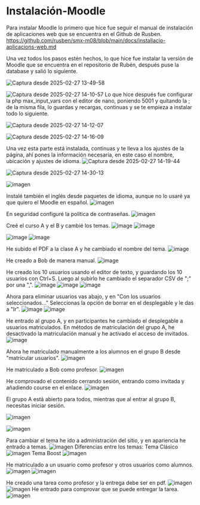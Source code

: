 # Instalación-Moodle

Para instalar Moodle lo primero que hice fue seguir el manual de instalación de aplicaciones web que se encuentra en el Github de Rusben. https://github.com/rusben/smx-m08/blob/main/docs/installacio-aplicacions-web.md 

Una vez todos los pasos estén hechos, lo que hice fue instalar la versión de Moodle que se encuentra en el repositorio de Rubén, después puse la database y salió lo siguiente.

![Captura desde 2025-02-27 13-49-58](https://github.com/user-attachments/assets/4fe4f315-a556-47bd-9bb8-8b4f6b42ff73)

![Captura desde 2025-02-27 14-10-57](https://github.com/user-attachments/assets/1d509d3e-ad4d-40e3-b543-f1f7e68227e5)
Lo que hice después fue configurar la php max_input_vars con el editor de nano, poniendo 5001 y quitando la ; de la misma fila, lo guardas y recargas, continuas y se te empieza a instalar todo lo siguiente.

![Captura desde 2025-02-27 14-12-07](https://github.com/user-attachments/assets/f149b28d-6d59-40fc-ae3d-91713a9f2a9a)

![Captura desde 2025-02-27 14-16-09](https://github.com/user-attachments/assets/6497fd7d-6dcd-4434-ae3f-c878939d3399)

Una vez esta parte está instalada, continuas y te lleva a los ajustes de la página, ahí pones la información necesaria, en este caso el nombre, ubicación y ajustes de idioma.
![Captura desde 2025-02-27 14-19-44](https://github.com/user-attachments/assets/32284a08-712e-48d4-b2e7-bcd0c92ac029)

![Captura desde 2025-02-27 14-30-13](https://github.com/user-attachments/assets/507ea130-e9cd-4bdd-81cc-037efc512087)

![imagen](https://github.com/user-attachments/assets/488f4bce-3283-450c-b156-1ad442e64cf6)

Instalé también el inglés desde paquetes de idioma, aunque no lo usaré ya que quiero el Moodle en español.
![imagen](https://github.com/user-attachments/assets/fe925e40-e18b-499f-853e-c134d15d0245)

En seguridad configuré la política de contraseñas.
![imagen](https://github.com/user-attachments/assets/0198d05e-b2a8-469e-aa7a-833e0d9ef7c0)

Creé el curso A y el B y cambié los temas.
![image](https://github.com/user-attachments/assets/3acddd2c-627b-4bd4-83c1-f5dd7a28b611)
![image](https://github.com/user-attachments/assets/f555e490-0cf4-4750-bade-a68c9e4dcd92)


![image](https://github.com/user-attachments/assets/3e404bc7-a2b2-4759-9a05-447c1d97bad2)
![image](https://github.com/user-attachments/assets/2d4ce9a1-428b-419e-bc3b-37354b764cb9)

He subido el PDF a la clase A y he cambiado el nombre del tema.
![image](https://github.com/user-attachments/assets/c5b8dcaf-ffb3-4d53-88b4-cd423a63a4cb)

He creado a Bob de manera manual.
![image](https://github.com/user-attachments/assets/025132ec-be02-4209-acb4-e1d56214f3bb)

He creado los 10 usuarios usando el editor de texto, y guardando los 10 usuarios con Ctrl+S. Luego al subirlo he cambiado el separador CSV de ";" por una ",".
![image](https://github.com/user-attachments/assets/d51c1b7d-7396-4758-80e5-879b146e948a)
![image](https://github.com/user-attachments/assets/2e5613f9-f55a-4bff-8d84-8c4ec3202c94)
![image](https://github.com/user-attachments/assets/971e66f4-1bb5-4fd7-bbe0-e8a5dff08f3e)

Ahora para eliminar usuarios vas abajo, y en "Con los usuarios seleccionados..." Seleccionas la opción de borrar en el desplegable y le das a "Ir".
![image](https://github.com/user-attachments/assets/cab87b5c-1c34-4278-b92f-8056f0681611)
![image](https://github.com/user-attachments/assets/e54c2bdd-05e9-4c4f-bd4d-4927827af361)

He entrado al grupo A, y en participantes he cambiado el desplegable a usuarios matriculados. En métodos de matriculación del grupo A, he desactivado la matriculación manual y he activado el acceso de invitados.
![image](https://github.com/user-attachments/assets/0597cbf7-8b41-4344-9d5c-3d4916ac8ba5)

Ahora he matriculado manualmente a los alumnos en el grupo B desde "matricular usuarios".
![imagen](https://github.com/user-attachments/assets/8ec69ff5-47f8-4b57-9fe1-a2565ea9851b)

He matriculado a Bob como profesor.
![imagen](https://github.com/user-attachments/assets/b0363691-ef9c-496f-8a19-a459fe5ccd14)

He comprovado el contenido cerrando sesión, entrando como invitada y añadiendo course en el enlace.
![imagen](https://github.com/user-attachments/assets/3c94cadd-13e1-4ec9-8046-2b299e45cad4)

El grupo A está abierto para todos, mientras que al entrar al grupo B, necesitas iniciar sesión.

![imagen](https://github.com/user-attachments/assets/8a57f3e7-4084-430e-bf59-95a72af4de4f)

![imagen](https://github.com/user-attachments/assets/1f9c87a0-c7cf-4451-a29f-62e01e769102)

Para cambiar el tema he ido a administración del sitio, y en apariencia he entrado a temas.
![imagen](https://github.com/user-attachments/assets/c6fd04fc-96bf-44ef-9286-f6363b7a6e0c)
Diferencias entre los temas:
Tema Clásico
![imagen](https://github.com/user-attachments/assets/917957ef-4596-4837-b279-28d8e94cd5aa)
Tema Boost
![imagen](https://github.com/user-attachments/assets/875dae0e-6173-4989-9122-bc19bb9933d2)

He matriculado a un usuario como profesor y otros usuarios como alumnos. 
![imagen](https://github.com/user-attachments/assets/93c053f4-ce52-4453-9480-b1e9d1deab1e)
![imagen](https://github.com/user-attachments/assets/31876d62-86f7-4156-b46a-319d8d8b356d)

He creado una tarea como profesor y la entrega debe ser en pdf.
![imagen](https://github.com/user-attachments/assets/b45c1001-b178-4c81-9c5f-2e6661de051b)
![imagen](https://github.com/user-attachments/assets/b8a8825a-1c92-46af-92e7-496c3371d457)
He entrado para comprovar que se puede entregar la tarea.
![imagen](https://github.com/user-attachments/assets/1f304423-00a6-4f57-9b98-ffec5a6bc0b5)







